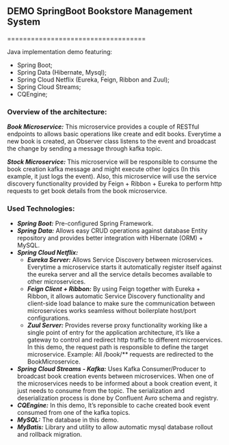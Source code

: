 ## DEMO SpringBoot Bookstore Management System
===================================

Java implementation demo featuring:
* Spring Boot;
* Spring Data (Hibernate, Mysql);
* Spring Cloud Netflix (Eureka, Feign, Ribbon and Zuul);
* Spring Cloud Streams;
* CQEngine;

### Overview of the architecture:
***Book Microservice:*** This microservice provides a couple of RESTful endpoints to allows basic operations like create and edit books. Everytime a new book is created, an Observer class listens to the event and broadcast the change by sending a message through kafka topic.

***Stock Microservice:***  This microservice will be responsible to consume the book creation kafka message and might execute other logics (In this example, it just logs the event). Also, this microservice will use the service discovery functionality provided by Feign + Ribbon + Eureka to perform http requests to get book details from the book microservice.

### Used Technologies:
- ***Spring Boot:*** Pre-configured Spring Framework.
- ***Spring Data:*** Allows easy CRUD operations against database Entity repository and provides better integration with Hibernate (ORM) + MySQL.
- ***Spring Cloud Netflix:***
    - ***Eureka Server:*** Allows Service Discovery between microservices. Everytime a microservice starts it automatically register itself against the eureka server and all the service details becomes available to other microservices.
    - ***Feign Client + Ribbon:*** By using Feign together with Eureka + Ribbon, it allows automatic Service Discovery functionality and client-side load balance to make sure the communication between microservices works seamless without boilerplate host/port configurations.
    - ***Zuul Server:*** Provides reverse proxy functionality working like a single point of entry for the application architecture, it’s like a gateway to control and redirect http traffic to different microservices. In this demo, the request path is responsible to define the target microservice. Example: All /book/** requests are redirected to the BookMicroservice.
- ***Spring Cloud Streams - Kafka:*** Uses Kafka Consumer/Producer to broadcast book creation events between microservices. When one of the microservices needs to be informed about a book creation event, it just needs to consume from the topic. The serialization and deserialization process is done by Confluent Avro schema and registry.
- ***CQEngine:*** In this demo, It’s reponsible to cache created book event consumed from one of the kafka topics.
- ***MySQL:*** The database in this demo.
- ***MyBatis:*** Library and utility to allow automatic mysql database rollout and rollback migration.

